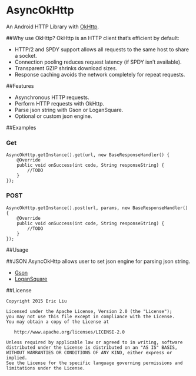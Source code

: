 AsyncOkHttp
===========
An Android HTTP Library with [OkHttp](https://github.com/square/okhttp). 

##Why use OkHttp?
OkHttp is an HTTP client that’s efficient by default:

* HTTP/2 and SPDY support allows all requests to the same host to share a socket.
* Connection pooling reduces request latency (if SPDY isn’t available).
* Transparent GZIP shrinks download sizes.
* Response caching avoids the network completely for repeat requests.

##Features
* Asynchronous HTTP requests.
* Perform HTTP requests with OkHttp.
* Parse json string with Gson or LoganSquare.
* Optional or custom json engine.

##Examples
### Get
    AsyncOkHttp.getInstance().get(url, new BaseResponseHandler() {
        @Override
        public void onSuccess(int code, String responseString) {
			//TODO
        }
    });
    
### POST
    AsyncOkHttp.getInstance().post(url, params, new BaseResponseHandler() {
        @Override
        public void onSuccess(int code, String responseString) {
			//TODO
        }
    });

##Usage

##JSON
AsyncOkHttp allows user to set json engine for parsing json string.

* [Gson](https://github.com/google/gson)
* [LoganSquare](https://github.com/bluelinelabs/LoganSquare)

##License

    Copyright 2015 Eric Liu

    Licensed under the Apache License, Version 2.0 (the "License");
    you may not use this file except in compliance with the License.
    You may obtain a copy of the License at

       http://www.apache.org/licenses/LICENSE-2.0

    Unless required by applicable law or agreed to in writing, software
    distributed under the License is distributed on an "AS IS" BASIS,
    WITHOUT WARRANTIES OR CONDITIONS OF ANY KIND, either express or implied.
    See the License for the specific language governing permissions and
    limitations under the License.